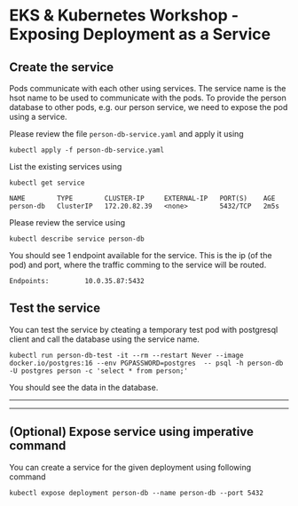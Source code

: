 # EKS & Kubernetes Workshop - Exposing Deployment as a Service


## Create the service

Pods communicate with each other using services. The service name is the hsot name to be used to communicate with the pods. To provide the person database to other pods, e.g. our person service, we need to expose the pod using a service.

Please review the file `person-db-service.yaml` and apply it using
```
kubectl apply -f person-db-service.yaml
```

List the existing services using 
```
kubectl get service
```
```
NAME        TYPE        CLUSTER-IP     EXTERNAL-IP   PORT(S)    AGE
person-db   ClusterIP   172.20.82.39   <none>        5432/TCP   2m5s
```

Please review the service using
```
kubectl describe service person-db
```
You should see 1 endpoint available for the service. This is the ip (of the pod) and port, where the traffic comming to the service will be routed.
```
Endpoints:         10.0.35.87:5432
```

## Test the service

You can test the service by cteating a temporary test pod with postgresql client and call the database using the service name.
```
kubectl run person-db-test -it --rm --restart Never --image docker.io/postgres:16 --env PGPASSWORD=postgres  -- psql -h person-db -U postgres person -c 'select * from person;'
```
You should see the data in the database.


---
---

## (Optional) Expose service using imperative command

You can create a service for the given deployment using following command

```
kubectl expose deployment person-db --name person-db --port 5432
```
